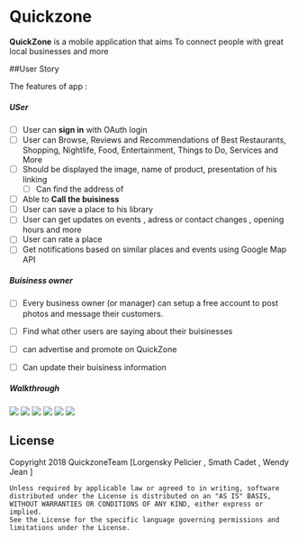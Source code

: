 # Quickzone

**QuickZone** is a mobile application that aims To connect people with great local businesses and more

##User Story

The features of app :
##### USer
* [ ] User can **sign in** with OAuth login 
* [ ]  User can Browse, Reviews and Recommendations of Best Restaurants, Shopping, Nightlife, Food, Entertainment, Things to Do, Services and More 
 * [ ] Should be displayed the image, name of product, presentation of his linking 
	* [ ] Can find the address of 
* [ ] Able to **Call the buisiness** 
* [ ] User  can save a place to his library 
* [ ] User can get updates on events ,  adress or contact changes , opening hours and more 
* [ ] User can rate a place 
* [ ] Get notifications based  on similar places and events 
using Google Map API 

##### Buisiness owner
* [ ] Every business owner (or manager) can setup a free account to post photos and message their customers.
* [ ] Find what other users are saying  about their buisinesses 
* [ ] can advertise  and promote on QuickZone 
* [ ] Can update their buisiness information


##### Walkthrough 

<img src="LoginScreen.jpg"/>
<img src="MenuScreen.jpg"/>
<img src="MapScreen.jpg"/>
<img src="Directions.jpg"/>
<img src="ResetPassword.jpg"/>
<img src="CreateAccount.jpg"/>

## License
 Copyright 2018 QuickzoneTeam  [Lorgensky Pelicier , Smath Cadet , Wendy Jean ]

    Unless required by applicable law or agreed to in writing, software
    distributed under the License is distributed on an "AS IS" BASIS,
    WITHOUT WARRANTIES OR CONDITIONS OF ANY KIND, either express or implied.
    See the License for the specific language governing permissions and
    limitations under the License.


